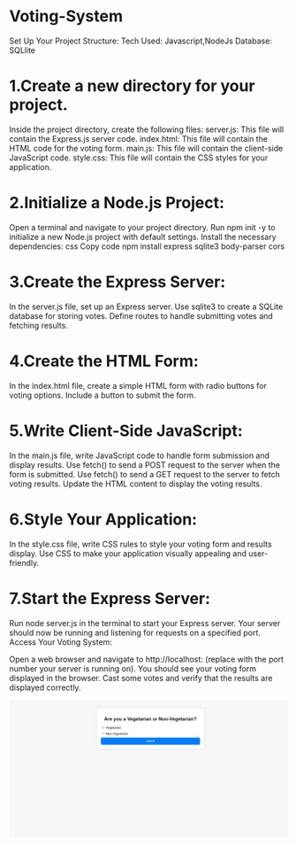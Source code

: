 # Voting-System

Set Up Your Project Structure:
Tech Used: Javascript,NodeJs
Database: SQLlite

# 1.Create a new directory for your project.

Inside the project directory, create the following files:
server.js: This file will contain the Express.js server code.
index.html: This file will contain the HTML code for the voting form.
main.js: This file will contain the client-side JavaScript code.
style.css: This file will contain the CSS styles for your application.

# 2.Initialize a Node.js Project:

Open a terminal and navigate to your project directory.
Run npm init -y to initialize a new Node.js project with default settings.
Install the necessary dependencies:
css
Copy code
npm install express sqlite3 body-parser cors

# 3.Create the Express Server:

In the server.js file, set up an Express server.
Use sqlite3 to create a SQLite database for storing votes.
Define routes to handle submitting votes and fetching results.

# 4.Create the HTML Form:

In the index.html file, create a simple HTML form with radio buttons for voting options.
Include a button to submit the form.

# 5.Write Client-Side JavaScript:

In the main.js file, write JavaScript code to handle form submission and display results.
Use fetch() to send a POST request to the server when the form is submitted.
Use fetch() to send a GET request to the server to fetch voting results.
Update the HTML content to display the voting results.

# 6.Style Your Application:

In the style.css file, write CSS rules to style your voting form and results display.
Use CSS to make your application visually appealing and user-friendly.

# 7.Start the Express Server:

Run node server.js in the terminal to start your Express server.
Your server should now be running and listening for requests on a specified port.
Access Your Voting System:

Open a web browser and navigate to http://localhost:<port> (replace <port> with the port number your server is running on).
You should see your voting form displayed in the browser.
Cast some votes and verify that the results are displayed correctly.

![alt text](image.png)
